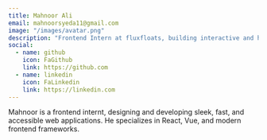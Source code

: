 ```yaml
---
title: Mahnoor Ali 
email: mahnoorsyeda11@gmail.com
image: "/images/avatar.png"
description: "Frontend Intern at fluxfloats, building interactive and high-performance web applications."
social:
  - name: github
    icon: FaGithub
    link: https://github.com
  - name: linkedin
    icon: FaLinkedin
    link: https://linkedin.com
---
```


Mahnoor is a frontend internt, designing and developing sleek, fast, and accessible web applications. He specializes in React, Vue, and modern frontend frameworks.
